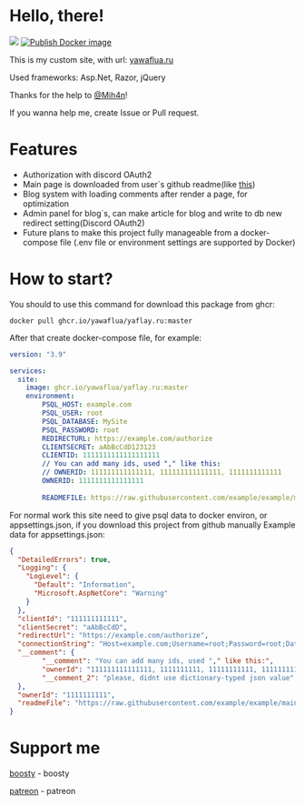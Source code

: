 # Hello, there!
[![](https://img.shields.io/website?url=https%3A%2F%2Fyawaflua.ru&style=for-the-badge)](https://yawaflua.ru)
[![Publish Docker image](https://github.com/yawaflua/yaflay.ru/actions/workflows/docker-image.yml/badge.svg)](https://github.com/yawaflua/yaflay.ru/actions/workflows/docker-image.yml)

This is my custom site, with url: [yawaflua.ru](https://yawaflua.ru/)

Used frameworks: Asp.Net, Razor, jQuery

Thanks for the help to [@Mih4n](https://github.com/Mih4n)!

If you wanna help me, create Issue or Pull request.

# Features
- Authorization with discord OAuth2
- Main page is downloaded from user`s github readme(like [this](https://github.com/yawaflua/yawaflua))
- Blog system with loading comments after render a page, for optimization
- Admin panel for blog`s, can make article for blog and write to db new redirect setting(Discord OAuth2)
- Future plans to make this project fully manageable from a docker-compose file (.env file or environment settings are supported by Docker)

# How to start?
You should to use this command for download this package from ghcr:
```cli
docker pull ghcr.io/yawaflua/yaflay.ru:master
```
After that create docker-compose file, for example:
```yml
version: "3.9"

services: 
  site:
    image: ghcr.io/yawaflua/yaflay.ru:master
    environment:
        PSQL_HOST: example.com
        PSQL_USER: root
        PSQL_DATABASE: MySite
        PSQL_PASSWORD: root
        REDIRECTURL: https://example.com/authorize
        CLIENTSECRET: aAbBcCdD123123
        CLIENTID: 1111111111111111111
        // You can add many ids, used "," like this:
        // OWNERID: 111111111111111, 111111111111111, 1111111111111
        OWNERID: 1111111111111111
        
        READMEFILE: https://raw.githubusercontent.com/example/example/main/README.md
```
For normal work this site need to give psql data to docker environ, or appsettings.json, if you download this project from github manually
Example data for appsettings.json:
```json
{
  "DetailedErrors": true,
  "Logging": {
    "LogLevel": {
      "Default": "Information",
      "Microsoft.AspNetCore": "Warning"
    }
  },
  "clientId": "111111111111",
  "clientSecret": "aAbBcCdD",
  "redirectUrl": "https://example.com/authorize",
  "connectionString": "Host=example.com;Username=root;Password=root;Database=MySite;",
  "__comment": {
        "__comment": "You can add many ids, used "," like this:",
        "ownerId": "111111111111111, 1111111111, 11111111111, 1111111111111",
        "__comment_2": "please, didnt use dictionary-typed json value"
  },
  "ownerId": "1111111111",
  "readmeFile": "https://raw.githubusercontent.com/example/example/main/README.md"
}
```
# Support me
[boosty](https://yawaflua.ru/boosty) - boosty

[patreon](https://yawaflua.ru/patreon) - patreon
